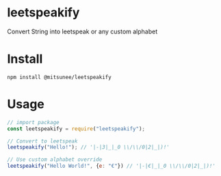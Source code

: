 # leetspeakify
Convert String into leetspeak or any custom alphabet

# Install

`npm install @mitsunee/leetspeakify`

# Usage

```js
// import package
const leetspeakify = require("leetspeakify");

// Convert to leetspeak
leetspeakify("Hello!"); // '|-|3|_|_0 \\/\\/0|2|_|)!'

// Use custom alphabet override
leetspeakify("Hello World!", {e: "€"}) // '|-|€|_|_0 \\/\\/0|2|_|)!'
```
